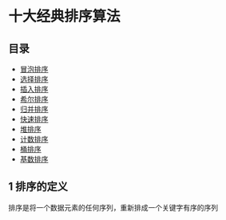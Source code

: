 十大经典排序算法
=============
目录
---
  * [冒泡排序](/DataStruct-Arithetic/sort-rank-arithmetic/Bubble_Sort.md)
  * [选择排序](/DataStruct-Arithetic/sort-rank-arithmetic/Selection_Sort.md)
  * [插入排序](/DataStruct-Arithetic/sort-rank-arithmetic/Insertion_Sort.md)
  * [希尔排序](/DataStruct-Arithetic/sort-rank-arithmetic/Shell_Sort.md)
  * [归并排序](/DataStruct-Arithetic/sort-rank-arithmetic/Merge_Sort.md)
  * [快速排序](/DataStruct-Arithetic/sort-rank-arithmetic/Quick_Sort.md)
  * [堆排序](/DataStruct-Arithetic/sort-rank-arithmetic/Heap_Sort.md)
  * [计数排序](/DataStruct-Arithetic/sort-rank-arithmetic/Counting_Sort.md)
  * [桶排序](/DataStruct-Arithetic/sort-rank-arithmetic/Bucket_Sort.md)
  * [基数排序](/DataStruct-Arithetic/sort-rank-arithmetic/Radix_Sort.md)
## 1 排序的定义
  排序是将一个数据元素的任何序列，重新排成一个关键字有序的序列
